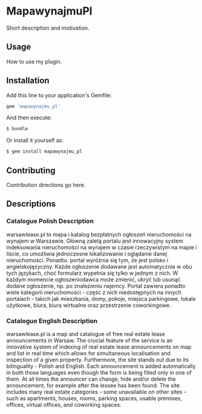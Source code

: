 # MapawynajmuPl
Short description and motivation.

## Usage
How to use my plugin.

## Installation
Add this line to your application's Gemfile:

```ruby
gem 'mapawynajmu_pl'
```

And then execute:
```bash
$ bundle
```

Or install it yourself as:
```bash
$ gem install mapawynajmu_pl
```

## Contributing
Contribution directions go here.

## Descriptions

### Catalogue Polish Description
warsawlease.pl to mapa i katalog bezpłatnych ogłoszeń nieruchomości na wynajem w Warszawie. Główną zaletą portalu jest innowacyjny system indeksowania nieruchomości na wynajem w czasie rzeczywistym na mapie i liście, co umożliwia jednoczesne lokalizowanie i oglądanie danej nieruchomości. Ponadto. portal wyróżnia się tym, że jest polsko i angielskojęzyczny. Każde ogłoszenie dodawane jest automatycznie w obu tych językach, choć formularz wypełnia się tylko w jednym z nich. W każdym momencie ogłoszeniodawca może zmienić, ukryć lub usunąć dodane ogłoszenie, np. po znalezieniu najemcy. Portal zawiera ponadto wiele kategorii nieruchomości - część z nich niedostępnych na innych portalach - takich jak mieszkania, domy, pokoje, miejsca parkingowe, lokale użytkowe, biura, biura wirtualne oraz przestrzenie coworkingowe.

### Catalogue English Description
warsawlease.pl is a map and catalogue of free real estate lease announcements in Warsaw. The crucial feature of the service is an innovative system of indexing of real estate lease announcements on map and list in real time which allows for simultaneous localisation and inspection of a given property. Furthermore, the site stands out due to its bilinguality - Polish and English. Each announcement is added automatically in both those languages even though the form is being filled only in one of them. At all times the announcer can change, hide and/or delete the announcement, for example after the lessee has been found. The site includes many real estate categories - some unavailable on other sites - such as apartments, houses, rooms, parking spaces, usable premises, offices, virtual offices, and coworking spaces.
